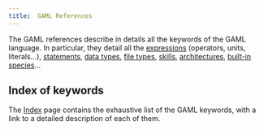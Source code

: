 ```yaml
---
title:  GAML References
---
```


 	
The GAML references describe in details all the keywords of the GAML language. In particular, they detail all the [expressions](expressions) (operators, units, literals...), [statements](Statements), [data types](DataTypes), [file types](FileTypes), [skills](BuiltInSkills), [architectures](BuiltInArchitectures), [built-in species](BuiltInSpecies)...


## Index of keywords

The [Index](Exhaustive-list-of-GAMA-Keywords) page contains the exhaustive list of the GAML keywords, with a link to a detailed description of each of them.
